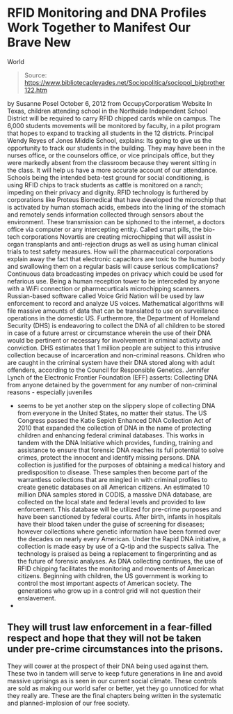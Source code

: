 # RFID Monitoring and DNA Profiles Work Together to Manifest Our Brave New 
World

> Source: https://www.bibliotecapleyades.net/Sociopolitica/sociopol_bigbrother122.htm

by Susanne Posel
October 6, 2012
from
OccupyCorporatism Website
In Texas, children attending school in the
Northside Independent School District will be required to
carry RFID chipped
cards while on campus. The 6,000 students movements will be monitored by
faculty, in a pilot program that hopes to expand to tracking all students in
the 12 districts.
Principal Wendy Reyes of Jones Middle School,
explains:
Its going to give us the opportunity to
track our students in the building.
They may have been in the nurses
office, or the counselors office, or vice principals office, but they
were markedly absent from the classroom because they werent sitting in
the class. It will help us have a more accurate account of our
attendance.
Schools being the intended beta-test ground for
social conditioning, is using RFID chips to track students as cattle is
monitored on a ranch; impeding on their privacy and dignity.
RFID technology is furthered by corporations
like
Proteus Biomedical that have developed the microchip that is activated
by human stomach acids, embeds into the lining of the stomach and remotely
sends information collected through sensors about the environment.
These
transmission can be siphoned to the internet, a doctors office via computer
or any intercepting entity.
Called smart pills, the bio-tech corporations
Novartis are
creating microchipping that will assist in organ transplants and
anti-rejection drugs as well as using human clinical trials to test safety
measures. How will the pharmaceutical corporations explain away the fact
that electronic capacitors are toxic to the human body and swallowing them
on a regular basis will cause serious complications?
Continuous data broadcasting impedes on privacy
which could be used for nefarious use. Being a human reception tower to be
interceded by anyone with a WiFi connection or pharmecurticals
microchipping scanners.
Russian-based software called
Voice Grid Nation will be used by law enforcement to record and analyze
US voices. Mathematical algorithms will file massive amounts of data that
can be translated to use on surveillance operations in the domestic US.
Furthermore, the Department of Homeland Security
(DHS) is endeavoring to collect the DNA of all children to be
stored in case of
a future arrest or circumstance wherein the use of their DNA would be
pertinent or necessary for involvement in criminal activity and conviction.
DHS estimates that 1 million people are
subject to this intrusive collection because of incarceration and
non-criminal reasons. Children who are caught in the criminal system have
their DNA stored along with adult offenders, according to the
Council for Responsible Genetics.
Jennifer Lynch of the Electronic Frontier Foundation (EFF) asserts:
Collecting DNA from anyone detained by the
government for any number of non-criminal reasons - especially juveniles
- seems to be yet another step on the slippery slope of collecting DNA
from everyone in the United States, no matter their status.
The US Congress passed the
Katie
Sepich Enhanced DNA Collection Act of 2010 that expanded the collection
of DNA in the name of protecting children and enhancing federal criminal
databases.
This works in tandem with the
DNA Initiative which provides,
funding, training and assistance to ensure
that forensic DNA reaches its full potential to solve crimes, protect
the innocent and identify missing persons.
DNA collection is
justified for the purposes of obtaining a medical history and
predisposition to disease. These samples then become part of the warrantless
collections that are mingled in with criminal profiles to create genetic
databases on all American citizens.
An estimated
10 million DNA samples stored in
CODIS, a massive DNA database, are collected on the local state and
federal levels and provided to law enforcement. This database will be
utilized for pre-crime purposes and have been sanctioned by federal courts.
After birth, infants in hospitals have their
blood taken under the guise of screening for diseases; however
collections where genetic information have been formed over the decades on
nearly every American.
Under the Rapid DNA initiative, a collection is
made easy by use of a Q-tip and the suspects saliva. The technology is
praised as being a
replacement to fingerprinting and as the future of forensic analyses.
As DNA collecting continues, the use of RFID
chipping facilitates the monitoring and movements of American citizens.
Beginning with children, the US government is working to control the most
important aspects of American society.
The generations who grow up in a
control grid will not question their enslavement.
-
They will trust law enforcement in a fear-filled
respect and hope that they will not be taken under pre-crime circumstances
into the prisons.
-
They will cower at the prospect of their DNA being used
against them.
These two in tandem will serve to keep future generations in
line and avoid massive uprisings as is seen in our current social climate.
These controls are sold as making our world safer or better, yet they go
unnoticed for what they really are.
These are the final chapters being written in
the systematic and planned-implosion of our free society.
